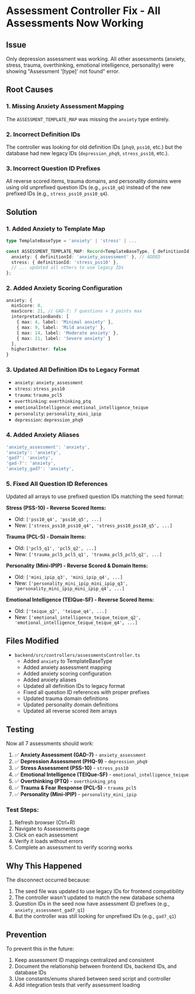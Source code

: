 # Assessment Controller Fix - All Assessments Now Working

## Issue
Only depression assessment was working. All other assessments (anxiety, stress, trauma, overthinking, emotional intelligence, personality) were showing "Assessment '[type]' not found" error.

## Root Causes

### 1. Missing Anxiety Assessment Mapping
The `ASSESSMENT_TEMPLATE_MAP` was missing the `anxiety` type entirely.

### 2. Incorrect Definition IDs
The controller was looking for old definition IDs (`phq9`, `pss10`, etc.) but the database had new legacy IDs (`depression_phq9`, `stress_pss10`, etc.).

### 3. Incorrect Question ID Prefixes
All reverse scored items, trauma domains, and personality domains were using old unprefixed question IDs (e.g., `pss10_q4`) instead of the new prefixed IDs (e.g., `stress_pss10_pss10_q4`).

## Solution

### 1. Added Anxiety to Template Map
```typescript
type TemplateBaseType = 'anxiety' | 'stress' | ... 

const ASSESSMENT_TEMPLATE_MAP: Record<TemplateBaseType, { definitionId: string }> = {
  anxiety: { definitionId: 'anxiety_assessment' }, // ADDED
  stress: { definitionId: 'stress_pss10' },
  // ... updated all others to use legacy IDs
};
```

### 2. Added Anxiety Scoring Configuration
```typescript
anxiety: {
  minScore: 0,
  maxScore: 21, // GAD-7: 7 questions × 3 points max
  interpretationBands: [
    { max: 4, label: 'Minimal anxiety' },
    { max: 9, label: 'Mild anxiety' },
    { max: 14, label: 'Moderate anxiety' },
    { max: 21, label: 'Severe anxiety' }
  ],
  higherIsBetter: false
}
```

### 3. Updated All Definition IDs to Legacy Format
- `anxiety`: `anxiety_assessment`
- `stress`: `stress_pss10`
- `trauma`: `trauma_pcl5`
- `overthinking`: `overthinking_ptq`
- `emotionalIntelligence`: `emotional_intelligence_teique`
- `personality`: `personality_mini_ipip`
- `depression`: `depression_phq9`

### 4. Added Anxiety Aliases
```typescript
'anxiety_assessment': 'anxiety',
'anxiety': 'anxiety',
'gad7': 'anxiety',
'gad-7': 'anxiety',
'anxiety_gad7': 'anxiety',
```

### 5. Fixed All Question ID References
Updated all arrays to use prefixed question IDs matching the seed format:

**Stress (PSS-10) - Reverse Scored Items:**
- Old: `['pss10_q4', 'pss10_q5', ...]`
- New: `['stress_pss10_pss10_q4', 'stress_pss10_pss10_q5', ...]`

**Trauma (PCL-5) - Domain Items:**
- Old: `['pcl5_q1', 'pcl5_q2', ...]`
- New: `['trauma_pcl5_pcl5_q1', 'trauma_pcl5_pcl5_q2', ...]`

**Personality (Mini-IPIP) - Reverse Scored & Domain Items:**
- Old: `['mini_ipip_q3', 'mini_ipip_q4', ...]`
- New: `['personality_mini_ipip_mini_ipip_q3', 'personality_mini_ipip_mini_ipip_q4', ...]`

**Emotional Intelligence (TEIQue-SF) - Reverse Scored Items:**
- Old: `['teique_q2', 'teique_q4', ...]`
- New: `['emotional_intelligence_teique_teique_q2', 'emotional_intelligence_teique_teique_q4', ...]`

## Files Modified
- `backend/src/controllers/assessmentsController.ts`
  - Added `anxiety` to TemplateBaseType
  - Added anxiety assessment mapping
  - Added anxiety scoring configuration
  - Added anxiety aliases
  - Updated all definition IDs to legacy format
  - Fixed all question ID references with proper prefixes
  - Updated trauma domain definitions
  - Updated personality domain definitions
  - Updated all reverse scored item arrays

## Testing

Now all 7 assessments should work:

1. ✅ **Anxiety Assessment (GAD-7)** - `anxiety_assessment`
2. ✅ **Depression Assessment (PHQ-9)** - `depression_phq9`
3. ✅ **Stress Assessment (PSS-10)** - `stress_pss10`
4. ✅ **Emotional Intelligence (TEIQue-SF)** - `emotional_intelligence_teique`
5. ✅ **Overthinking (PTQ)** - `overthinking_ptq`
6. ✅ **Trauma & Fear Response (PCL-5)** - `trauma_pcl5`
7. ✅ **Personality (Mini-IPIP)** - `personality_mini_ipip`

### Test Steps:
1. Refresh browser (Ctrl+R)
2. Navigate to Assessments page
3. Click on each assessment
4. Verify it loads without errors
5. Complete an assessment to verify scoring works

## Why This Happened

The disconnect occurred because:
1. The seed file was updated to use legacy IDs for frontend compatibility
2. The controller wasn't updated to match the new database schema
3. Question IDs in the seed now have assessment ID prefixes (e.g., `anxiety_assessment_gad7_q1`)
4. But the controller was still looking for unprefixed IDs (e.g., `gad7_q1`)

## Prevention

To prevent this in the future:
1. Keep assessment ID mappings centralized and consistent
2. Document the relationship between frontend IDs, backend IDs, and database IDs
3. Use constants/enums shared between seed script and controller
4. Add integration tests that verify assessment loading
